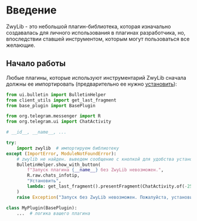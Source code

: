 # Введение

ZwyLib - это небольшой плагин-библиотека, которая изначально создавалась для личного использования в плагинах разработчика, но, впоследствии ставшей инструментом, которым могут пользоваться все желающие.

## Начало работы

Любые плагины, которые используют инструментарий ZwyLib сначала должны ее импортировать (предварительно ее нужно [установить](https://t.me/zwyPlugins/48)):

```python
from ui.bulletin import BulletinHelper
from client_utils import get_last_fragment
from base_plugin import BasePlugin

from org.telegram.messenger import R
from org.telegram.ui import ChatActivity

# __id__, __name__, ...

try:
    import zwylib  # импортируем библиотеку
except (ImportError, ModuleNotFoundError):
    # zwylib не найден. выведем сообщение с кнопкой для удобства установки
    BulletinHelper.show_with_button(
        f"Запуск плагина {__name__} без ZwyLib невозможен.",
        R.raw.chats_infotip,
        "Установить",
        lambda: get_last_fragment().presentFragment(ChatActivity.of(-2521243181, 48)),
    )
    raise Exception("Запуск без ZwyLib невозможен. Пожалуйста, установите ее.")

class MyPlugin(BasePlugin):
    ...  # логика вашего плагина
```
